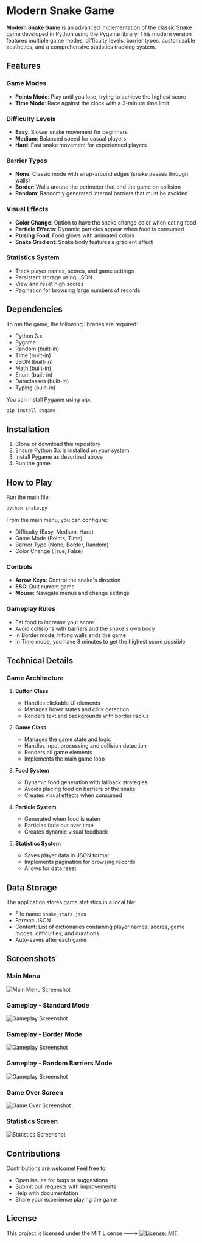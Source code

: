 # Modern Snake Game

**Modern Snake Game** is an advanced implementation of the classic Snake game developed in Python using the Pygame library. This modern version features multiple game modes, difficulty levels, barrier types, customizable aesthetics, and a comprehensive statistics tracking system.

## Features

### Game Modes
- **Points Mode**: Play until you lose, trying to achieve the highest score
- **Time Mode**: Race against the clock with a 3-minute time limit

### Difficulty Levels
- **Easy**: Slower snake movement for beginners
- **Medium**: Balanced speed for casual players
- **Hard**: Fast snake movement for experienced players

### Barrier Types
- **None**: Classic mode with wrap-around edges (snake passes through walls)
- **Border**: Walls around the perimeter that end the game on collision
- **Random**: Randomly generated internal barriers that must be avoided

### Visual Effects
- **Color Change**: Option to have the snake change color when eating food
- **Particle Effects**: Dynamic particles appear when food is consumed
- **Pulsing Food**: Food glows with animated colors
- **Snake Gradient**: Snake body features a gradient effect

### Statistics System
- Track player names, scores, and game settings
- Persistent storage using JSON
- View and reset high scores
- Pagination for browsing large numbers of records

## Dependencies

To run the game, the following libraries are required:

- Python 3.x
- Pygame
- Random (built-in)
- Time (built-in)
- JSON (built-in)
- Math (built-in)
- Enum (built-in)
- Dataclasses (built-in)
- Typing (built-in)

You can install Pygame using pip:

```bash
pip install pygame
```

## Installation

1. Clone or download this repository
2. Ensure Python 3.x is installed on your system
3. Install Pygame as described above
4. Run the game

## How to Play

Run the main file:

```bash
python snake.py
```

From the main menu, you can configure:
- Difficulty (Easy, Medium, Hard)
- Game Mode (Points, Time)
- Barrier Type (None, Border, Random)
- Color Change (True, False)

### Controls
- **Arrow Keys**: Control the snake's direction
- **ESC**: Quit current game
- **Mouse**: Navigate menus and change settings

### Gameplay Rules
- Eat food to increase your score
- Avoid collisions with barriers and the snake's own body
- In Border mode, hitting walls ends the game
- In Time mode, you have 3 minutes to get the highest score possible

## Technical Details

### Game Architecture

1. **Button Class**
   - Handles clickable UI elements
   - Manages hover states and click detection
   - Renders text and backgrounds with border radius

2. **Game Class**
   - Manages the game state and logic
   - Handles input processing and collision detection
   - Renders all game elements
   - Implements the main game loop

3. **Food System**
   - Dynamic food generation with fallback strategies
   - Avoids placing food on barriers or the snake
   - Creates visual effects when consumed

4. **Particle System**
   - Generated when food is eaten
   - Particles fade out over time
   - Creates dynamic visual feedback

5. **Statistics System**
   - Saves player data in JSON format
   - Implements pagination for browsing records
   - Allows for data reset

## Data Storage

The application stores game statistics in a local file:
- File name: `snake_stats.json`
- Format: JSON
- Content: List of dictionaries containing player names, scores, game modes, difficulties, and durations
- Auto-saves after each game

## Screenshots

### Main Menu
![Main Menu Screenshot](screenshots/menu.png)

### Gameplay - Standard Mode
![Gameplay Screenshot](screenshots/gameplay_standard.png)

### Gameplay - Border Mode
![Gameplay Screenshot](screenshots/gameplay_border.png)

### Gameplay - Random Barriers Mode
![Gameplay Screenshot](screenshots/gameplay_random.png)

### Game Over Screen
![Game Over Screenshot](screenshots/game_over.png)

### Statistics Screen
![Statistics Screenshot](screenshots/statistics.png)

## Contributions

Contributions are welcome! Feel free to:
- Open issues for bugs or suggestions
- Submit pull requests with improvements
- Help with documentation
- Share your experience playing the game

## License

This project is licensed under the MIT License --->  [![License: MIT](https://img.shields.io/badge/License-MIT-yellow.svg)](https://opensource.org/licenses/MIT)
